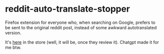 # reddit-auto-translate-stopper
Firefox extension for everyone who, when searching on Google, prefers to be sent to the original reddit post, instead of some awkward autotranslated version.

It's [here](https://addons.mozilla.org/en-US/firefox/addon/reddit-auto-translate-stopper/) in the store (well, it will be, once they review it). Chatgpt made it for me btw.
